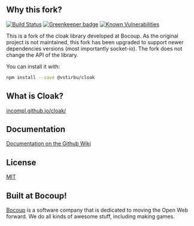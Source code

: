 ## Why this fork?

[![Build Status](https://travis-ci.org/vstirbu/cloak.svg?branch=master)](https://travis-ci.org/vstirbu/cloak)
[![Greenkeeper badge](https://badges.greenkeeper.io/vstirbu/cloak.svg)](https://greenkeeper.io/)
[![Known Vulnerabilities](https://snyk.io/test/github/vstirbu/cloak/badge.svg)](https://snyk.io/test/github/vstirbu/cloak/cloak)

This is a fork of the cloak library developed at Bocoup. As the original project is not maintained, this fork has been upgraded to support newer dependencies versions (most importantly socket-io). The fork does not change the API of the library.

You can install it with:

```bash
npm install --save @vstirbu/cloak
```

## What is Cloak?

[incompl.github.io/cloak/](http://incompl.github.io/cloak/)

## Documentation

[Documentation on the Github Wiki](https://github.com/bocoup/cloak/wiki)

## License

[MIT](https://github.com/bocoup/cloak/blob/master/LICENSE)

## Built at Bocoup!

[Bocoup](http://bocoup.com/) is a software company that is dedicated to moving the Open Web forward.
We do all kinds of awesome stuff, including making games.

